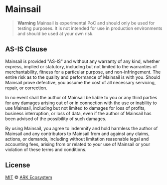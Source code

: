 # Mainsail

> **Warning**
> Mainsail is experimental PoC and should only be used for testing purposes. It is not intended for use in production environments and should be used at your own risk.

## AS-IS Clause

Mainsail is provided "AS-IS" and without any warranty of any kind, whether express, implied or statutory, including but not limited to the warranties of merchantability, fitness for a particular purpose, and non-infringement. The entire risk as to the quality and performance of Mainsail is with you. Should Mainsail prove defective, you assume the cost of all necessary servicing, repair, or correction.

In no event shall the author of Mainsail be liable to you or any third parties for any damages arising out of or in connection with the use or inability to use Mainsail, including but not limited to damages for loss of profits, business interruption, or loss of data, even if the author of Mainsail has been advised of the possibility of such damages.

By using Mainsail, you agree to indemnify and hold harmless the author of Mainsail and any contributors to Mainsail from and against any claims, actions, or demands, including without limitation reasonable legal and accounting fees, arising from or related to your use of Mainsail or your violation of these terms and conditions.

## License

[MIT](LICENSE) © [ARK Ecosystem](https://ark.io)
